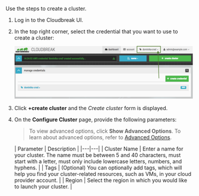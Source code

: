 Use the steps to create a cluster.

1. Log in to the Cloudbreak UI.
    
2. In the top right corner, select the credential that you want to use to create a cluster:

    <a href="../images/cb-ui-credential.png" target="_blank" title="click to enlarge"><img src="../images/cb-ui-credential.png" width="650" title="Azure Portal"></a>  

3. Click **+create cluster** and the *Create cluster* form is displayed.

4. On the **Configure Cluster** page, provide the following parameters:

    > To view advanced options, click **Show Advanced Options**. To learn about advanced options, refer to [Advanced Options](#advanced-options).

    | Parameter | Description |
|---|---|
| Cluster Name | Enter a name for your cluster. The name must be between 5 and 40 characters, must start with a letter, must only include lowercase letters, numbers, and hyphens. |
| Tags | (Optional) You can optionally add tags, which will help you find your cluster-related resources, such as VMs, in your cloud provider account. |
| Region | Select the region in which you would like to launch your cluster. |